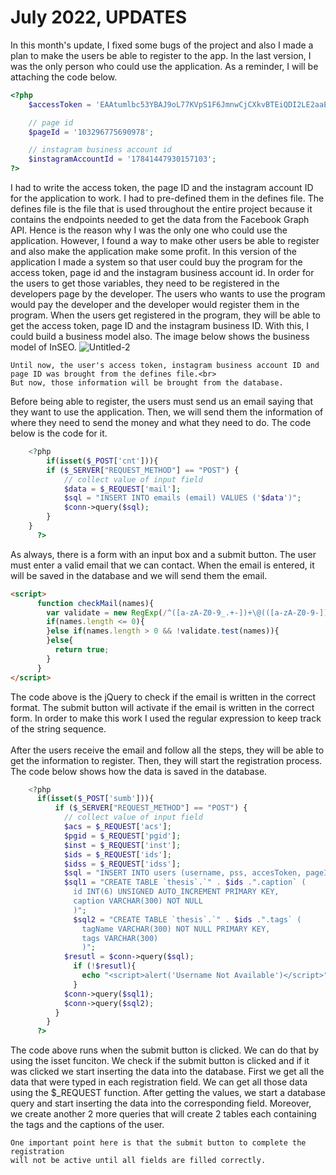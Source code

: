 <h1>July 2022, UPDATES</h1>
In this month's update, I fixed some bugs of the project and also I made a plan to make the users be able to register to the app. In the last version, I was the only person who could use the application. As a reminder, I will be attaching the code below.

```php
<?php 
	$accessToken = 'EAAtumlbc53YBAJ9oL77KVpS1F6JmnwCjCXkvBTEiQDI2LE2aaEnjuCFqHB4FEXwoE15UlQZAhZBYhwiG7k3HqiQCOIYqlkGJZBRvnoaUjqGuLIVaursKkcufDeSo3oMiHSUDFrbIPkyDPdGBHnmsYC3riiaZBi5JZBN0SoXhL6Kdb5iPPHVjB';

	// page id
	$pageId = '103296775690978';

	// instagram business account id
	$instagramAccountId = '17841447930157103';
?>
```
I had to write the access token, the page ID and the instagram account ID for the application to work. I had to pre-defined them in the defines file. The defines file is the file that is used throughout the entire project because it contains the endpoints needed to get the data from the Facebook Graph API. Hence is the reason why I was the only one who could use the application. However, I found a way to make other users be able to register and also make the application make some profit. In this version of the application I made a system so that user could buy the program for the access token, page id and the instagram business account id. In order for the users to get those variables, they need to be registered in the developers page by the developer. The users who wants to use the program would pay the developer and the developer would register them in the program. When the users get registered in the program, they will be able to get the access token, page ID and the instagram business ID. With this, I could build a business model also. The image below shows the business model of InSEO.
![Untitled-2](https://user-images.githubusercontent.com/101083759/193437613-724091bd-d8b8-483e-8d3c-3bcba56bb877.png)

	Until now, the user's access token, instagram business account ID and page ID was brought from the defines file.<br>
	But now, those information will be brought from the database.
	
Before being able to register, the users must send us an email saying that they want to use the application. Then, we will send them the information of where they need to send the money and what they need to do. The code below is the code for it.

```php
    <?php
    	if(isset($_POST['cnt'])){
		if ($_SERVER["REQUEST_METHOD"] == "POST") {
			// collect value of input field
			$data = $_REQUEST['mail'];
			$sql = "INSERT INTO emails (email) VALUES ('$data')";
			$conn->query($sql);
		}
	}
      ?>
```
As always, there is a form with an input box and a submit button. The user must enter a valid email that we can contact. When the email is entered, it will be saved in the database and we will send them the email. 

```html
<script>
      function checkMail(names){
        var validate = new RegExp(/^([a-zA-Z0-9_.+-])+\@(([a-zA-Z0-9-])+\.)+([a-zA-Z0-9]{2,4})+$/); //Check if it is in email format.
        if(names.length <= 0){
        }else if(names.length > 0 && !validate.test(names)){
        }else{
          return true;
        }
      }
</script>
```
The code above is the jQuery to check if the email is written in the correct format. The submit button will activate if the email is written in the correct form. In order to make this work I used the regular expression to keep track of the string sequence. <br><br>
After the users receive the email and follow all the steps, they will be able to get the information to register. Then, they will start the registration process. The code below shows how the data is saved in the database. 

```php
    <?php
      if(isset($_POST['sumb'])){
          if ($_SERVER["REQUEST_METHOD"] == "POST") {
            // collect value of input field
            $acs = $_REQUEST['acs'];
            $pgid = $_REQUEST['pgid'];
            $inst = $_REQUEST['inst'];
            $ids = $_REQUEST['ids'];
            $idss = $_REQUEST['idss'];
            $sql = "INSERT INTO users (username, pss, accesToken, pageID, instagramCode) VALUES ('$ids', '$idss', '$acs','$pgid','$inst')";
            $sql1 = "CREATE TABLE `thesis`.`" . $ids .".caption` (
              id INT(6) UNSIGNED AUTO_INCREMENT PRIMARY KEY,
              caption VARCHAR(300) NOT NULL
              )";
              $sql2 = "CREATE TABLE `thesis`.`" . $ids .".tags` (
                tagName VARCHAR(300) NOT NULL PRIMARY KEY,
                tags VARCHAR(300)
                )";
            $resutl = $conn->query($sql);
              if (!$resutl){
                echo "<script>alert('Username Not Available')</script>";
              }
            $conn->query($sql1);
            $conn->query($sql2);
          }
        }
      ?>
```
The code above runs when the submit button is clicked. We can do that by using the isset funciton. We check if the submit button is clicked and if it was clicked we start inserting the data into the database. First we get all the data that were typed in each registration field. We can get all those data using the $_REQUEST function. After getting the values, we start a database query and start inserting the data into the corresponding field. Moreover, we create another 2 more queries that will create 2 tables each containing the tags and the captions of the user.

	One important point here is that the submit button to complete the registration 
	will not be active until all fields are filled correctly.
